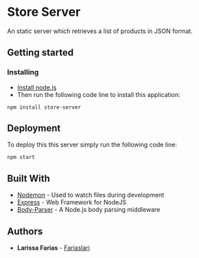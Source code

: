 # Store Server

An static server which retrieves a list of products in JSON format.

## Getting started

### Installing
* [Install node.js](http://nodejs.org/download/)
* Then run the following code line to install this application:

```
npm install store-server
```

## Deployment
To deploy this this server simply run the following code line:

```
npm start
```


## Built With

* [Nodemon](https://github.com/remy/nodemon) - Used to watch files during development
* [Express](https://github.com/expressjs/express) - Web Framework for NodeJS
* [Body-Parser](https://github.com/expressjs/body-parser) - A Node.js body parsing middleware

## Authors

* **Larissa Farias** - [Fariaslari](https://github.com/fariaslari)
